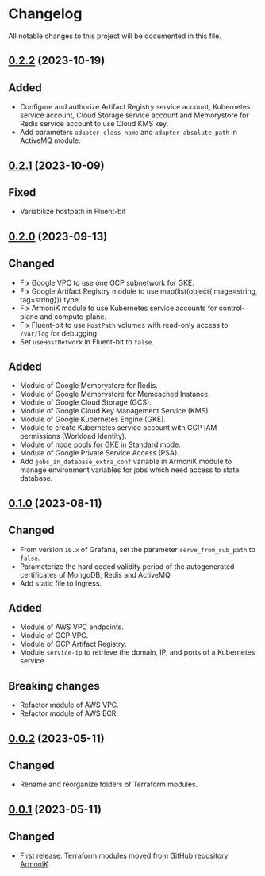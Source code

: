 # Changelog

All notable changes to this project will be documented in this file.

## [0.2.2](https://github.com/aneoconsulting/ArmoniK.Infra/releases/tag/0.2.2) (2023-10-19)

Added
-

* Configure and authorize Artifact Registry service account, Kubernetes service account, Cloud Storage service account and
  Memorystore for Redis service account to use Cloud KMS key.
* Add parameters `adapter_class_name` and `adapter_absolute_path` in ActiveMQ module.

## [0.2.1](https://github.com/aneoconsulting/ArmoniK.Infra/releases/tag/0.2.1) (2023-10-09)

Fixed
-

* Variabilize hostpath in Fluent-bit

## [0.2.0](https://github.com/aneoconsulting/ArmoniK.Infra/releases/tag/0.2.0) (2023-09-13)

Changed
-

* Fix Google VPC to use one GCP subnetwork for GKE.
* Fix Google Artifact Registry module to use map(list(object{image=string, tag=string})) type.
* Fix ArmoniK module to use Kubernetes service accounts for control-plane and compute-plane.
* Fix Fluent-bit to use `HostPath` volumes with read-only access to `/var/log` for debugging.
* Set `useHostNetwork` in Fluent-bit to `false`.

Added
-

* Module of Google Memorystore for Redis.
* Module of Google Memorystore for Memcached Instance.
* Module of Google Cloud Storage (GCS).
* Module of Google Cloud Key Management Service (KMS).
* Module of Google Kubernetes Engine (GKE).
* Module to create Kubernetes service account with GCP IAM permissions (Workload Identity).
* Module of node pools for GKE in Standard mode.
* Module of Google Private Service Access (PSA).
* Add `jobs_in_database_extra_conf` variable in ArmoniK module to manage environment variables for jobs which need access to
  state database.

## [0.1.0](https://github.com/aneoconsulting/ArmoniK.Infra/releases/tag/0.1.0) (2023-08-11)

Changed
-

* From version `10.x` of Grafana, set the parameter `serve_from_sub_path` to `false`.
* Parameterize the hard coded validity period of the autogenerated certificates of MongoDB, Redis and ActiveMQ.
* Add static file to Ingress.

Added
-

* Module of AWS VPC endpoints.
* Module of GCP VPC.
* Module of GCP Artifact Registry.
* Module `service-ip` to retrieve the domain, IP, and ports of a Kubernetes service.

Breaking changes
-

* Refactor module of AWS VPC.
* Refactor module of AWS ECR.

## [0.0.2](https://github.com/aneoconsulting/ArmoniK.Infra/releases/tag/0.0.2) (2023-05-11)

Changed
-

* Rename and reorganize folders of Terraform modules.

## [0.0.1](https://github.com/aneoconsulting/ArmoniK.Infra/releases/tag/0.0.1) (2023-05-11)

Changed
-

* First release: Terraform modules moved from GitHub repository [ArmoniK](https://github.com/aneoconsulting/ArmoniK).
